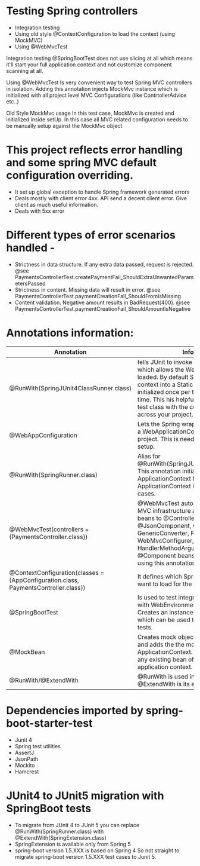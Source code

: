 # Testing Spring controllers
- Integration testing
- Using old style @ContextConfiguration to load the context (using MockMVC)
- Using @WebMvcTest

Integration testing
@SpringBootTest does not use slicing at all which means it'll start your full application context and not customize
component scanning at all.

Using @WebMvcTest
Is very convenient way to test Spring MVC controllers in isolation. Adding this annotation injects MockMvc instance which
is initialized with all project level MVC Configurations (like ContrtollerAdvice etc..)

Old Style MockMvc usage
In this test case, MockMvc is created and initialized inside setUp. In this case all MVC related configuration needs
to be manually setup against the MockMvc object


# This project reflects error handling and some spring MVC default configuration overriding.
- It set up global exception to handle Spring framework generated errors
- Deals mostly with client error 4xx. API send a decent client error. Give client as much useful information.
- Deals with 5xx error

# Different types of error scenarios handled -
- Strictness in  data structure. If any extra data passed, request is rejected. @see PaymentsControllerTest.createPaymentFail_ShouldExtraUnwantedParametersPassed
- Strictness in content. Missing data will result in error. @see PaymentsControllerTest.paymentCreationFail_ShouldFromIsMissing
- Content validation. Negative amount results in BadRequest(400). @see PaymentsControllerTest.paymentCreationFail_ShouldAmountIsNegative


# Annotations information:

| Annotation | Information |
| ------ | ------ |
|@RunWith(SpringJUnit4ClassRunner.class)|tells JUnit to invoke the Spring test wrapper which allows the Web App Context to be loaded. By default Spring will load the context into a Static variable so it only gets initialized once per test run saving a lot of time. This his helpful if you create a base test class with the context info and reuse it across your project.|
|@WebAppConfiguration|Lets the Spring wrapper know that we want a WebApplicationContext loaded for the project. This is needed for the Mock MVC setup.|
|@RunWith(SpringRunner.class)|Alias for @RunWith(SpringJUnit4ClassRunner.class). This annotation initializes ApplicationContext for the test case. That ApplicationContext is shared across the test cases. |
|@WebMvcTest(controllers = {PaymentsController.class})|@WebMvcTest auto-configures the Spring MVC infrastructure and limits scanned beans to @Controller, @ControllerAdvice, @JsonComponent, Converter, GenericConverter, Filter, WebMvcConfigurer, and HandlerMethodArgumentResolver. Regular @Component beans are not scanned when using this annotation.|
|@ContextConfiguration(classes = {AppConfiguration.class, PaymentsController.class})|It defines which Spring components we want to load for the test Context.|
|@SpringBootTest|Is used to test integration tests. When ran with WebEnvironment.RANDOM_PORT, Creates an instance of TestRestTemplate which can be used to perform integration tests.|
|@MockBean|Creates mock object of the marked class and adds the the mock as bean to the ApplicationContext. The mock will replace any existing bean of the same type in the application context.|
|@RunWith/@ExtendWith|@RunWith is used in JUnit4 tests cases. @ExtendWith is its equivalent in JUnit5|

# Dependencies imported by spring-boot-starter-test
- Junit 4
- Spring test utilities
- AssertJ
- JsonPath
- Mockito
- Hamcrest

# JUnit4 to JUnit5 migration with SpringBoot tests
- To migrate from JUnit 4 to JUnit 5 you can replace @RunWith(SpringRunner.class) with @ExtendWith(SpringExtension.class)
- SpringExtension is available only from Spring 5
- spring-boot version 1.5.XXX is based on Spring 4 So not straight to migrate spring-boot version 1.5.XXX test cases to Junit 5.